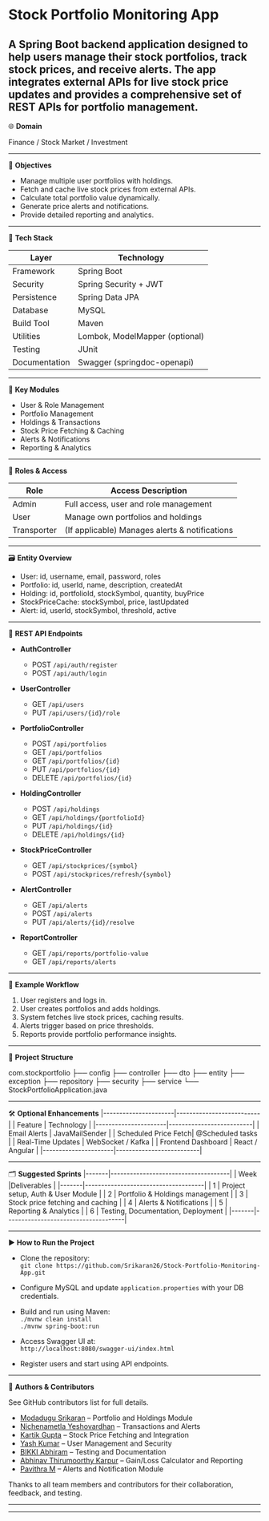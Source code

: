 
# Stock Portfolio Monitoring App

A Spring Boot backend application designed to help users manage their stock portfolios, track stock prices, and receive alerts. The app integrates external APIs for live stock price updates and provides a comprehensive set of REST APIs for portfolio management.
------------------------------------------------------------------------------------------------

🌐 **Domain**

Finance / Stock Market / Investment

------------------------------------------------------------------------------------------------

🎯 **Objectives**

- Manage multiple user portfolios with holdings.
- Fetch and cache live stock prices from external APIs.
- Calculate total portfolio value dynamically.
- Generate price alerts and notifications.
- Provide detailed reporting and analytics.

------------------------------------------------------------------------------------------------

🧱 **Tech Stack**

| Layer       | Technology                      |
|-------------|--------------------------------|
| Framework   | Spring Boot                    |
| Security    | Spring Security + JWT          |
| Persistence | Spring Data JPA                |
| Database    | MySQL                         |
| Build Tool  | Maven                         |
| Utilities   | Lombok, ModelMapper (optional)|
| Testing     | JUnit                         |
| Documentation | Swagger (springdoc-openapi)  |

------------------------------------------------------------------------------------------------

🧩 **Key Modules**

- User & Role Management
- Portfolio Management
- Holdings & Transactions
- Stock Price Fetching & Caching
- Alerts & Notifications
- Reporting & Analytics

------------------------------------------------------------------------------------------------

🔐 **Roles & Access**

| Role       | Access Description                             |
|------------|------------------------------------------------|
| Admin      | Full access, user and role management          |
| User       | Manage own portfolios and holdings             |
| Transporter| (If applicable) Manages alerts & notifications |

------------------------------------------------------------------------------------------------

🗃 **Entity Overview**

- User: id, username, email, password, roles
- Portfolio: id, userId, name, description, createdAt
- Holding: id, portfolioId, stockSymbol, quantity, buyPrice
- StockPriceCache: stockSymbol, price, lastUpdated
- Alert: id, userId, stockSymbol, threshold, active

------------------------------------------------------------------------------------------------

🔁 **REST API Endpoints**

- **AuthController**
  - POST `/api/auth/register`
  - POST `/api/auth/login`

- **UserController**
  - GET `/api/users`
  - PUT `/api/users/{id}/role`

- **PortfolioController**
  - POST `/api/portfolios`
  - GET `/api/portfolios`
  - GET `/api/portfolios/{id}`
  - PUT `/api/portfolios/{id}`
  - DELETE `/api/portfolios/{id}`

- **HoldingController**
  - POST `/api/holdings`
  - GET `/api/holdings/{portfolioId}`
  - PUT `/api/holdings/{id}`
  - DELETE `/api/holdings/{id}`

- **StockPriceController**
  - GET `/api/stockprices/{symbol}`
  - POST `/api/stockprices/refresh/{symbol}`

- **AlertController**
  - GET `/api/alerts`
  - POST `/api/alerts`
  - PUT `/api/alerts/{id}/resolve`

- **ReportController**
  - GET `/api/reports/portfolio-value`
  - GET `/api/reports/alerts`

------------------------------------------------------------------------------------------------

🧪 **Example Workflow**

1. User registers and logs in.
2. User creates portfolios and adds holdings.
3. System fetches live stock prices, caching results.
4. Alerts trigger based on price thresholds.
5. Reports provide portfolio performance insights.

------------------------------------------------------------------------------------------------

📁 **Project Structure**

com.stockportfolio
├── config
├── controller
├── dto
├── entity
├── exception
├── repository
├── security
├── service
└── StockPortfolioApplication.java

------------------------------------------------------------------------------------------------

🛠 **Optional Enhancements**
|----------------------|--------------------------|
| Feature              | Technology               |
|----------------------|--------------------------|
| Email Alerts         | JavaMailSender           |
| Scheduled Price Fetch| @Scheduled tasks         |
| Real-Time Updates    | WebSocket / Kafka        |
| Frontend Dashboard   | React / Angular          |
|----------------------|--------------------------|

------------------------------------------------------------------------------------------------

🗂 **Suggested Sprints**
|-------|-------------------------------------|
| Week  |Deliverables                         |
|-------|-------------------------------------|
| 1     | Project setup, Auth & User Module   |
| 2     | Portfolio & Holdings management     |
| 3     | Stock price fetching and caching    |
| 4     | Alerts & Notifications              |
| 5     | Reporting & Analytics               |
| 6     | Testing, Documentation, Deployment  |
|-------|-------------------------------------|

------------------------------------------------------------------------------------------------
▶️ **How to Run the Project**

- Clone the repository:  
  `git clone https://github.com/Srikaran26/Stock-Portfolio-Monitoring-App.git`

- Configure MySQL and update `application.properties` with your DB credentials.

- Build and run using Maven:  
  `./mvnw clean install`  
  `./mvnw spring-boot:run`

- Access Swagger UI at:  
  `http://localhost:8080/swagger-ui/index.html`

- Register users and start using API endpoints.

------------------------------------------------------------------------------------------------

👥 **Authors & Contributors**

See GitHub contributors list for full details.
- [Modadugu Srikaran](https://github.com/Srikaran26) – Portfolio and Holdings Module  
- [Nichenametla Yeshovardhan](https://github.com/ny3377) – Transactions and Alerts  
- [Kartik Gupta](https://github.com/Srikaran26) – Stock Price Fetching and Integration  
- [Yash Kumar](https://github.com/venomyash-02) – User Management and Security  
- [BIKKI Abhiram](https://github.com/BIKKIABHIRAM) – Testing and Documentation  
- [Abhinav Thirumoorthy Karpur](https://github.com/at5707) – Gain/Loss Calculator and Reporting  
- [Pavithra M](https://github.com/Pavithramutharasu) – Alerts and Notification Module  

Thanks to all team members and contributors for their collaboration, feedback, and testing.

------------------------------------------------------------------------------------------------
------------------------------------------------------------------------------------------------
